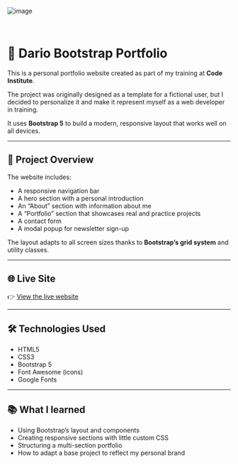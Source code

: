 ![image](https://github.com/user-attachments/assets/cb4e1b5e-b23d-405d-9a93-2249961d685c)

<br>

# 💼 Dario Bootstrap Portfolio

This is a personal portfolio website created as part of my training at **Code Institute**.

The project was originally designed as a template for a fictional user, but I decided to personalize it and make it represent myself as a web developer in training.

It uses **Bootstrap 5** to build a modern, responsive layout that works well on all devices.

---

## 📌 Project Overview

The website includes:
- A responsive navigation bar
- A hero section with a personal introduction
- An “About” section with information about me
- A “Portfolio” section that showcases real and practice projects
- A contact form
- A modal popup for newsletter sign-up

The layout adapts to all screen sizes thanks to **Bootstrap’s grid system** and utility classes.

---

## 🌐 Live Site

👉 [View the live website](https://drake-designer.github.io/Dario-bootstrap-portfolio/)

---

## 🛠️ Technologies Used

- HTML5
- CSS3
- Bootstrap 5
- Font Awesome (icons)
- Google Fonts

---

## 📚 What I learned

- Using Bootstrap’s layout and components
- Creating responsive sections with little custom CSS
- Structuring a multi-section portfolio
- How to adapt a base project to reflect my personal brand
